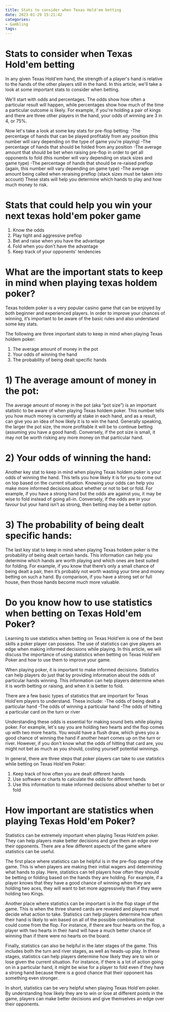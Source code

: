 ```yaml
---
title: Stats to consider when Texas Hold'em betting 
date: 2023-01-29 15:21:42
categories:
- Gambling
tags:
---
```



#  Stats to consider when Texas Hold'em betting 

In any given Texas Hold'em hand, the strength of a player's hand is relative to the hands of the other players still in the hand. In this article, we'll take a look at some important stats to consider when betting.

We'll start with odds and percentages. The odds show how often a particular result will happen, while percentages show how much of the time a particular outcome is likely. For example, if you're holding a pair of kings and there are three other players in the hand, your odds of winning are 3 in 4, or 75%.

Now let's take a look at some key stats for pre-flop betting: 
-The percentage of hands that can be played profitably from any position (this number will vary depending on the type of game you're playing) 
-The percentage of hands that should be folded from any position 
-The average amount that should be bet when raising pre-flop in order to get all opponents to fold (this number will vary depending on stack sizes and game type) 
-The percentage of hands that should be re-raised preflop (again, this number will vary depending on game type) 
-The average amount being called when reraising preflop (stack sizes must be taken into account) 
These stats will help you determine which hands to play and how much money to risk.

#  Stats that could help you win your next texas hold'em poker game 

1. Know the odds 
2. Play tight and aggressive preflop 
3. Bet and raise when you have the advantage 
4. Fold when you don't have the advantage 
5. Keep track of your opponents' tendencies

#  What are the important stats to keep in mind when playing texas holdem poker? 

Texas holdem poker is a very popular casino game that can be enjoyed by both beginner and experienced players. In order to improve your chances of winning, it’s important to be aware of the basic rules and also understand some key stats.

The following are three important stats to keep in mind when playing Texas holdem poker:

1. The average amount of money in the pot
2. Your odds of winning the hand
3. The probability of being dealt specific hands

# 1) The average amount of money in the pot: 

The average amount of money in the pot (aka “pot size”) is an important statistic to be aware of when playing Texas holdem poker. This number tells you how much money is currently at stake in each hand, and as a result, can give you an idea of how likely it is to win the hand. Generally speaking, the larger the pot size, the more profitable it will be to continue betting (assuming you have a good hand). Conversely, if the pot size is small, it may not be worth risking any more money on that particular hand.

# 2) Your odds of winning the hand: 

Another key stat to keep in mind when playing Texas holdem poker is your odds of winning the hand. This tells you how likely it is for you to come out on top based on the current situation. Knowing your odds can help you make more informed decisions about whether or not to bet or fold. For example, if you have a strong hand but the odds are against you, it may be wise to fold instead of going all-in. Conversely, if the odds are in your favour but your hand isn’t as strong, then betting may be a better option.

# 3) The probability of being dealt specific hands: 

The last key stat to keep in mind when playing Texas holdem poker is the probability of being dealt certain hands. This information can help you determine which hands are worth playing and which ones are best suited for folding. For example, if you know that there’s only a small chance of being dealt a pair, then it’s probably not worth wasting your time and money betting on such a hand. By comparison, if you have a strong set or full house, then those hands become much more valuable.

#  Do you know how to use statistics when betting on Texas Hold'em Poker? 

Learning to use statistics when betting on Texas Hold'em is one of the best skills a poker player can possess. The use of statistics can give players an edge when making informed decisions while playing. In this article, we will discuss the importance of using statistics when betting on Texas Hold'em Poker and how to use them to improve your game.

When playing poker, it is important to make informed decisions. Statistics can help players do just that by providing information about the odds of particular hands winning. This information can help players determine when it is worth betting or raising, and when it is better to fold.

There are a few basic types of statistics that are important for Texas Hold'em players to understand. These include:
-The odds of being dealt a particular hand
-The odds of winning a particular hand
-The odds of hitting a particular card on the turn or river

Understanding these odds is essential for making sound bets while playing poker. For example, let's say you are holding two hearts and the flop comes up with two more hearts. You would have a flush draw, which gives you a good chance of winning the hand if another heart comes up on the turn or river. However, if you don't know what the odds of hitting that card are, you might not bet as much as you should, costing yourself potential winnings.

In general, there are three steps that poker players can take to use statistics while betting on Texas Hold'em Poker: 
1) Keep track of how often you are dealt different hands 
2) Use software or charts to calculate the odds for different hands 
3) Use this information to make informed decisions about whether to bet or fold

#  How important are statistics when playing Texas Hold'em Poker?

Statistics can be extremely important when playing Texas Hold'em poker. They can help players make better decisions and give them an edge over their opponents. There are a few different aspects of the game where statistics can be useful.

The first place where statistics can be helpful is in the pre-flop stage of the game. This is when players are making their initial wagers and determining what hands to play. Here, statistics can tell players how often they should be betting or folding based on the hands they are holding. For example, if a player knows that they have a good chance of winning when they are holding two aces, they will want to bet more aggressively than if they were holding two Kings.

Another place where statistics can be important is in the flop stage of the game. This is when the three shared cards are revealed and players must decide what action to take. Statistics can help players determine how often their hand is likely to win based on all of the possible combinations that could come from the flop. For instance, if there are four hearts on the flop, a player with two hearts in their hand will have a much better chance of winning than if there were no hearts on the board.

Finally, statistics can also be helpful in the later stages of the game. This includes both the turn and river stages, as well as heads-up play. In these stages, statistics can help players determine how likely they are to win or lose given the current situation. For instance, if there is a lot of action going on in a particular hand, it might be wise for a player to fold even if they have a strong hand because there is a good chance that their opponent has something even stronger.

In short, statistics can be very helpful when playing Texas Hold'em poker. By understanding how likely they are to win or lose at different points in the game, players can make better decisions and give themselves an edge over their opponents.